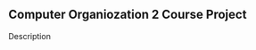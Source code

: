 Computer Organiozation 2 Course Project 
------------------------------------------

<ALU>
<Inputs>

<Outputs>

  Description 





